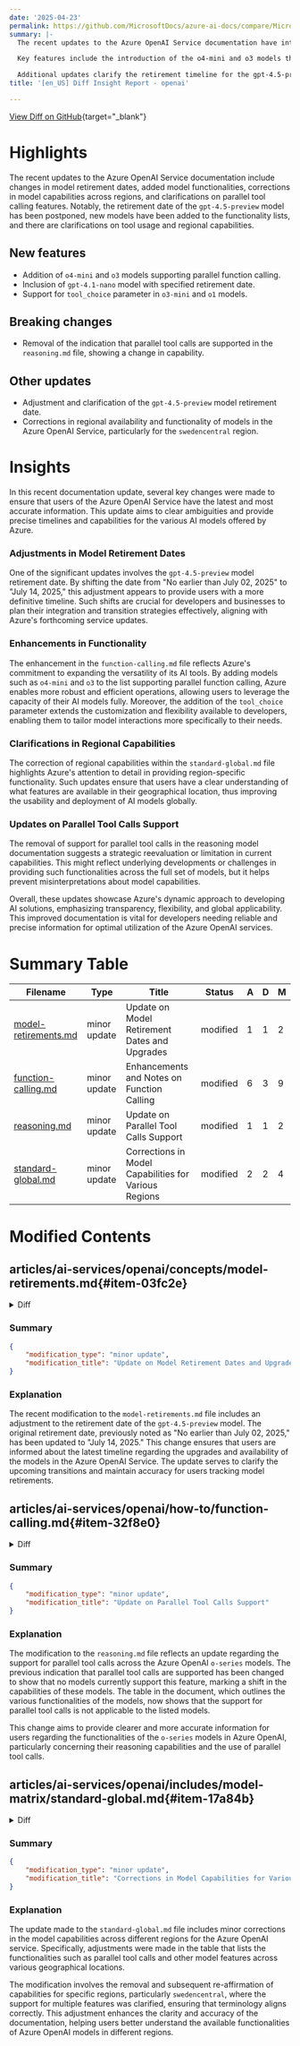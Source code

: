 ```yaml
---
date: '2025-04-23'
permalink: https://github.com/MicrosoftDocs/azure-ai-docs/compare/MicrosoftDocs:bb349ba...MicrosoftDocs:5e44f1a
summary: |-
  The recent updates to the Azure OpenAI Service documentation have introduced important changes, such as postponed model retirement dates, new model functionalities, corrections in model capabilities by region, and clarifications regarding parallel tool calling features. Specifically, the retirement date for the gpt-4.5-preview model has been pushed back, new models have been added, and detailed usage instructions for these tools have been provided.

  Key features include the introduction of the o4-mini and o3 models that support parallel function calling, along with the gpt-4.1-nano model which now has a clear retirement date. However, a breaking change has been made by removing the indication that parallel tool calls are supported in the reasoning document, indicating a change in capabilities.

  Additional updates clarify the retirement timeline for the gpt-4.5-preview model and correct regional availability information, especially for the swedencentral region. Overall, these revisions aim to provide users with the most accurate and updated information regarding the various AI models offered by Azure, enhancing usability and ensuring efficient integration for developers.
title: '[en_US] Diff Insight Report - openai'

---
```


[View Diff on GitHub](https://github.com/MicrosoftDocs/azure-ai-docs/compare/MicrosoftDocs:bb349ba...MicrosoftDocs:5e44f1a){target="_blank"}

# Highlights
The recent updates to the Azure OpenAI Service documentation include changes in model retirement dates, added model functionalities, corrections in model capabilities across regions, and clarifications on parallel tool calling features. Notably, the retirement date of the `gpt-4.5-preview` model has been postponed, new models have been added to the functionality lists, and there are clarifications on tool usage and regional capabilities.

## New features
- Addition of `o4-mini` and `o3` models supporting parallel function calling.
- Inclusion of `gpt-4.1-nano` model with specified retirement date.
- Support for `tool_choice` parameter in `o3-mini` and `o1` models.

## Breaking changes
- Removal of the indication that parallel tool calls are supported in the `reasoning.md` file, showing a change in capability.

## Other updates
- Adjustment and clarification of the `gpt-4.5-preview` model retirement date.
- Corrections in regional availability and functionality of models in the Azure OpenAI Service, particularly for the `swedencentral` region.

# Insights
In this recent documentation update, several key changes were made to ensure that users of the Azure OpenAI Service have the latest and most accurate information. This update aims to clear ambiguities and provide precise timelines and capabilities for the various AI models offered by Azure.

### Adjustments in Model Retirement Dates
One of the significant updates involves the `gpt-4.5-preview` model retirement date. By shifting the date from "No earlier than July 02, 2025" to "July 14, 2025," this adjustment appears to provide users with a more definitive timeline. Such shifts are crucial for developers and businesses to plan their integration and transition strategies effectively, aligning with Azure's forthcoming service updates.

### Enhancements in Functionality
The enhancement in the `function-calling.md` file reflects Azure's commitment to expanding the versatility of its AI tools. By adding models such as `o4-mini` and `o3` to the list supporting parallel function calling, Azure enables more robust and efficient operations, allowing users to leverage the capacity of their AI models fully. Moreover, the addition of the `tool_choice` parameter extends the customization and flexibility available to developers, enabling them to tailor model interactions more specifically to their needs.

### Clarifications in Regional Capabilities
The correction of regional capabilities within the `standard-global.md` file highlights Azure's attention to detail in providing region-specific functionality. Such updates ensure that users have a clear understanding of what features are available in their geographical location, thus improving the usability and deployment of AI models globally. 

### Updates on Parallel Tool Calls Support
The removal of support for parallel tool calls in the reasoning model documentation suggests a strategic reevaluation or limitation in current capabilities. This might reflect underlying developments or challenges in providing such functionalities across the full set of models, but it helps prevent misinterpretations about model capabilities.

Overall, these updates showcase Azure's dynamic approach to developing AI solutions, emphasizing transparency, flexibility, and global applicability. This improved documentation is vital for developers needing reliable and precise information for optimal utilization of the Azure OpenAI services.

# Summary Table
|  Filename  | Type |    Title    | Status | A  | D  | M  |
|------------|------|-------------|--------|----|----|----|
| [model-retirements.md](#item-03fc2e) | minor update | Update on Model Retirement Dates and Upgrades | modified | 1 | 1 | 2 | 
| [function-calling.md](#item-32f8e0) | minor update | Enhancements and Notes on Function Calling | modified | 6 | 3 | 9 | 
| [reasoning.md](#item-a54b2f) | minor update | Update on Parallel Tool Calls Support | modified | 1 | 1 | 2 | 
| [standard-global.md](#item-17a84b) | minor update | Corrections in Model Capabilities for Various Regions | modified | 2 | 2 | 4 | 


# Modified Contents
## articles/ai-services/openai/concepts/model-retirements.md{#item-03fc2e}

<details>
<summary>Diff</summary>
````diff
@@ -103,7 +103,7 @@ These models are currently available for use in Azure OpenAI Service.
 | `gpt-4` | 1106-preview | To be upgraded to **`gpt-4o` version: `2024-11-20`**, starting no sooner than April 17, 2025 **<sup>1</sup>** <br>Retirement date: May 1, 2025  | `gpt-4o`|
 | `gpt-4` | 0125-preview |To be upgraded to **`gpt-4o` version: `2024-11-20`**, starting no sooner than April 17, 2025 **<sup>1</sup>** <br>Retirement date: May 1, 2025  | `gpt-4o` |
 | `gpt-4` | vision-preview | To be upgraded to **`gpt-4o` version: `2024-11-20`**, starting no sooner than April 17, 2025  **<sup>1</sup>** <br>Retirement date: May 1, 2025 | `gpt-4o`|
-| `gpt-4.5-preview` | 2025-02-27 | No earlier than July 02, 2025 | `gpt-4.1` |
+| `gpt-4.5-preview` | 2025-02-27 | July 14, 2025 | `gpt-4.1` |
 | `gpt-4.1` | 2025-04-14 | No earlier than April 11, 2026 | |
 | `gpt-4.1-mini` | 2025-04-14 | No earlier than April 11, 2026 |
 | `gpt-4.1-nano` | 2025-04-14 | No earlier than April 11, 2026 |
````
</details>

### Summary

```json
{
    "modification_type": "minor update",
    "modification_title": "Update on Model Retirement Dates and Upgrades"
}
```

### Explanation
The recent modification to the `model-retirements.md` file includes an adjustment to the retirement date of the `gpt-4.5-preview` model. The original retirement date, previously noted as "No earlier than July 02, 2025," has been updated to "July 14, 2025." This change ensures that users are informed about the latest timeline regarding the upgrades and availability of the models in the Azure OpenAI Service. The update serves to clarify the upcoming transitions and maintain accuracy for users tracking model retirements.

## articles/ai-services/openai/how-to/function-calling.md{#item-32f8e0}

<details>
<summary>Diff</summary>
````diff
@@ -41,16 +41,16 @@ At a high level you can break down working with functions into three steps:
 * `gpt-4o-mini` (`2024-07-18`)
 * `gpt-4.5-preview` (`2025-02-27`)
 * `gpt-4.1` (`2025-04-14`)
-* `gpt-4.1-nano` (`2025-04-14`)
 * `gpt-4.1-mini` (`2025-04-14`)
-* `o4-mini` (`2025-04-16`)
-* `o3` (`2025-04-16`)
 
 Support for parallel function was first added in API version [`2023-12-01-preview`](https://github.com/Azure/azure-rest-api-specs/blob/main/specification/cognitiveservices/data-plane/AzureOpenAI/inference/preview/2023-12-01-preview/inference.json)
 
 ### Basic function calling with tools
 
 * All the models that support parallel function calling
+* `o4-mini` (`2025-04-16`)
+* `o3` (`2025-04-16`)
+* `gpt-4.1-nano` (`2025-04-14`)
 * `o3-mini` (`2025-01-31`)
 * `o1` (`2024-12-17`)
 * `gpt-4` (`0613`)
@@ -61,6 +61,9 @@ Support for parallel function was first added in API version [`2023-12-01-previe
 > [!NOTE]
 > The `tool_choice` parameter is now supported with `o3-mini` and `o1`. For more information on what parameters are supported with the o-series models see, the [reasoning models guide](./reasoning.md).
 
+> [!IMPORTANT]
+> Tool/function descriptions are currently limited to 1024 characters with Azure OpenAI. We will update this article if this limit is changed.
+
 ## Single tool/function calling example
 
 First we will demonstrate a simple toy function call that can check the time in three hardcoded locations with a single tool/function defined. We have added print statements to help make the code execution easier to follow:
````
</details>

### Summary

```json
{
    "modification_type": "minor update",
    "modification_title": "Enhancements and Notes on Function Calling"
}
```

### Explanation
The recent updates to the `function-calling.md` file involve several enhancements and additional notes related to function calling in the Azure OpenAI Service. Notably, two models, `o4-mini` and `o3`, have been added to the list of models that support parallel function calling, both with a retirement date of "April 16, 2025." Additionally, the `gpt-4.1-nano` model is now included with a retirement date of "April 14, 2025." 

A significant note has been added indicating that the `tool_choice` parameter is now supported with the `o3-mini` and `o1` models, with a reference to the reasoning models guide for further details. Furthermore, an important piece of information has been added regarding the limitation of tool/function descriptions being capped at 1024 characters, with a promise to update the article if this limit changes. These changes aim to enhance clarity and provide users with pertinent information regarding functionality and model capabilities.

## articles/ai-services/openai/how-to/reasoning.md{#item-a54b2f}

<details>
<summary>Diff</summary>
````diff
@@ -48,7 +48,7 @@ Azure OpenAI `o-series` models are designed to tackle reasoning and problem-solv
 | Chat Completions API | ✅ | ✅ | ✅ | ✅ | ✅ | ✅ |
 | Responses API | ✅ | ✅  | - | - | - | - |
 | Functions/Tools | ✅ | ✅ | ✅  | ✅  |  - | - |
-| Parallel Tool Calls | ✅ | ✅ | -  | -  |  - | - |
+| Parallel Tool Calls | - | - | -  | -  |  - | - |
 | `max_completion_tokens`<sup>*</sup> | ✅ | ✅ |✅ |✅ |✅ | ✅ |
 | System Messages<sup>**</sup> | ✅ | ✅ | ✅ | ✅ | - | - |
 | [Reasoning summary](#reasoning-summary) <sup>***</sup> | ✅ | ✅ | -  | -  |  - | - |
````
</details>

### Summary

```json
{
    "modification_type": "minor update",
    "modification_title": "Update on Parallel Tool Calls Support"
}
```

### Explanation
The modification to the `reasoning.md` file reflects an update regarding the support for parallel tool calls across the Azure OpenAI `o-series` models. The previous indication that parallel tool calls are supported has been changed to show that no models currently support this feature, marking a shift in the capabilities of these models. The table in the document, which outlines the various functionalities of the models, now shows that the support for parallel tool calls is not applicable to the listed models.

This change aims to provide clearer and more accurate information for users regarding the functionalities of the `o-series` models in Azure OpenAI, particularly concerning their reasoning capabilities and the use of parallel tool calls.

## articles/ai-services/openai/includes/model-matrix/standard-global.md{#item-17a84b}

<details>
<summary>Diff</summary>
````diff
@@ -20,15 +20,15 @@ ms.date: 04/17/2025
 | germanywestcentral | -                       | -                       | -                            | -                            | -                               | ✅                        | ✅                   | -                          | -                       | ✅                       | ✅                       | ✅                       | ✅                            | ✅                            | ✅                              | ✅                              | ✅                              | -                                       | -                                    | -                                            | -                                         | -                                 | -                               | -                                      |
 | italynorth         | -                       | -                       | -                            | -                            | -                               | ✅                        | ✅                   | -                          | -                       | -                      | -                      | ✅                       | ✅                            | -                           | ✅                              | ✅                              | ✅                              | -                                       | -                                    | -                                            | -                                         | -                                 | -                               | -                                      |
 | japaneast          | -                       | -                       | -                            | -                            | -                               | ✅                        | ✅                   | -                          | -                       | ✅                       | ✅                       | ✅                       | ✅                            | ✅                            | ✅                              | ✅                              | ✅                              | -                                       | -                                    | -                                            | -                                         | -                                 | -                               | -                                      |
-| koreacentral       | -                       | -                       | -                            | -                            | -                               | ✅                        | ✅                   | -                          | -                       | ✅                       | ✅                       | ✅                       | ✅                            | ✅                            | ✅                              | ✅                              | -                             | -                                       | -                                    | -                                            | -                                         | -                                 | -                               | -                                      |
+| koreacentral       | -                       | -                       | -                            | -                            | -                               | ✅                        | ✅                   | -                          | -                       | ✅                       | ✅                       | ✅                       | ✅                            | ✅                            | ✅                              | ✅                              | ✅                              | -                                       | -                                    | -                                            | -                                         | -                                 | -                               | -                                      |
 | northcentralus     | -                       | -                       | -                            | -                            | -                               | ✅                        | ✅                   | ✅                           | ✅                        | ✅                       | ✅                       | ✅                       | ✅                            | ✅                            | ✅                              | ✅                              | ✅                              | -                                       | -                                    | -                                            | -                                         | -                                 | -                               | -                                      |
 | norwayeast         | -                       | -                       | -                            | -                            | -                               | ✅                        | ✅                   | -                          | -                       | ✅                       | ✅                       | ✅                       | ✅                            | ✅                            | ✅                              | ✅                              | ✅                              | -                                       | -                                    | -                                            | -                                         | -                                 | -                               | -                                      |
 | polandcentral      | -                       | -                       | -                            | -                            | -                               | ✅                        | ✅                   | -                          | -                       | ✅                       | ✅                       | ✅                       | ✅                            | ✅                            | ✅                              | ✅                              | ✅                              | -                                       | -                                    | -                                            | -                                         | -                                 | -                               | -                                      |
 | southafricanorth   | -                       | -                       | -                            | -                            | -                               | ✅                        | ✅                   | -                          | -                       | ✅                       | ✅                       | ✅                       | ✅                            | ✅                            | ✅                              | ✅                              | ✅                              | -                                       | -                                    | -                                            | -                                         | -                                 | -                               | -                                      |
 | southcentralus     | -                       | -                       | -                            | -                            | -                               | ✅                        | ✅                   | ✅                           | ✅                        | ✅                       | ✅                       | ✅                       | ✅                            | ✅                            | ✅                              | ✅                              | ✅                              | -                                       | -                                    | -                                            | -                                         | -                                 | -                               | -                                      |
 | southindia         | -                       | -                       | -                            | -                            | -                               | ✅                        | ✅                   | -                          | -                       | ✅                       | ✅                       | ✅                       | ✅                            | ✅                            | ✅                              | ✅                              | ✅                              | -                                       | -                                    | -                                            | -                                         | -                                 | -                               | -                                      |
 | spaincentral       | -                       | -                       | -                            | -                            | -                               | ✅                        | ✅                   | -                          | -                       | ✅                       | ✅                       | ✅                       | ✅                            | ✅                            | ✅                              | ✅                              | ✅                              | -                                       | -                                    | -                                            | -                                         | -                                 | -                               | -                                      |
-| swedencentral      | ✅                        | ✅                        | ✅                             | ✅                             | ✅                                | ✅                        | ✅                   | ✅                           | ✅                        | ✅                       | ✅                       | ✅                       | ✅                            | ✅                            | ✅                              | ✅                              | ✅                              | ✅                                        | ✅                                     | ✅                                             | -                                         | -                                 | -                               | -                                      |
+| swedencentral      | ✅                        | ✅                        | ✅                             | ✅                             | ✅                                | ✅                        | ✅                   | ✅                           | ✅                        | ✅                       | ✅                       | ✅                       | ✅                            | ✅                            | ✅                              | ✅                              | ✅                              | ✅                                        | ✅                                     | ✅                                             | -                                         | ✅                                  | ✅                                | ✅                                       |
 | switzerlandnorth   | -                       | -                       | -                            | -                            | -                               | ✅                        | ✅                   | -                          | -                       | ✅                       | ✅                       | ✅                       | ✅                            | ✅                            | ✅                              | ✅                              | ✅                              | -                                       | -                                    | -                                            | -                                         | -                                 | -                               | -                                      |
 | uaenorth           | -                       | -                       | -                            | -                            | -                               | ✅                        | ✅                   | -                          | -                       | ✅                       | ✅                       | ✅                       | ✅                            | ✅                            | ✅                              | ✅                              | ✅                              | -                                       | -                                    | -                                            | -                                         | -                                 | -                               | -                                      |
 | uksouth            | -                       | -                       | -                            | -                            | -                               | ✅                        | ✅                   | -                          | -                       | ✅                       | ✅                       | ✅                       | ✅                            | ✅                            | ✅                              | ✅                              | ✅                              | -                                       | -                                    | -                                            | -                                         | -                                 | -                               | -                                      |
````
</details>

### Summary

```json
{
    "modification_type": "minor update",
    "modification_title": "Corrections in Model Capabilities for Various Regions"
}
```

### Explanation
The update made to the `standard-global.md` file includes minor corrections in the model capabilities across different regions for the Azure OpenAI service. Specifically, adjustments were made in the table that lists the functionalities such as parallel tool calls and other model features across various geographical locations.

The modification involves the removal and subsequent re-affirmation of capabilities for specific regions, particularly `swedencentral`, where the support for multiple features was clarified, ensuring that terminology aligns correctly. This adjustment enhances the clarity and accuracy of the documentation, helping users better understand the available functionalities of Azure OpenAI models in different regions.


